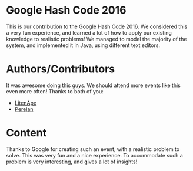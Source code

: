 # Google Hash Code 2016
This is our contribution to the Google Hash Code 2016. We considered this a very fun experience, and learned a lot of how to apply our existing knowledge to realistic problems! We managed to model the majority of the system, and implemented it in Java, using different text editors.

# Authors/Contributors
It was awesome doing this guys. We should attend more events like this even more often! Thanks to both of you:
* [LitenApe](https://github.com/LitenApe)
* [Perelan](https://github.com/Perelan)

# Content
Thanks to Google for creating such an event, with a realistic problem to solve. This was very fun and a nice experience. To accommodate such a problem is very interesting, and gives a lot of insights!    

